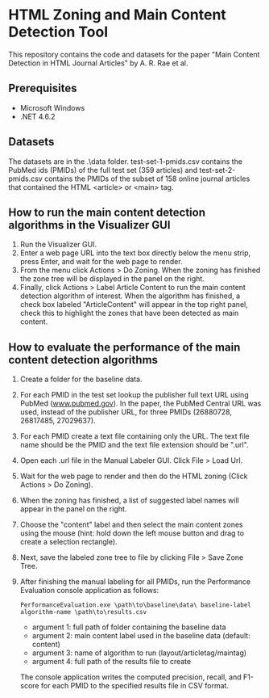 # HTML Zoning and Main Content Detection Tool

This repository contains the code and datasets for the paper "Main Content Detection in HTML Journal Articles" by A. R. Rae et al. 

## Prerequisites

* Microsoft Windows
* .NET 4.6.2

## Datasets

The datasets are in the .\data folder. test-set-1-pmids.csv contains the PubMed ids (PMIDs) of the full test set (359 articles) and test-set-2-pmids.csv contains the PMIDs of the subset of 158 online journal articles that contained the HTML \<article> or \<main> tag.

## How to run the main content detection algorithms in the Visualizer GUI

1) Run the Visualizer GUI.
2) Enter a web page URL into the text box directly below the menu strip, press Enter, and wait for the web page to render.
3) From the menu click Actions > Do Zoning. When the zoning has finished the zone tree will be displayed in the panel on the right.
4) Finally, click Actions > Label Article Content to run the main content detection algorithm of interest. When the algorithm has finished, a check box labeled "ArticleContent" will appear in the top right panel, check this to highlight the zones that have been detected as main content.

## How to evaluate the performance of the main content detection algorithms

1) Create a folder for the baseline data.
2) For each PMID in the test set lookup the publisher full text URL using PubMed (www.pubmed.gov). In the paper, the PubMed Central URL was used, instead of the publisher URL, for three PMIDs (26880728, 26817485, 27029637).
3) For each PMID create a text file containing only the URL. The text file name should be the PMID and the text file extension should be ".url".
4) Open each .url file in the Manual Labeler GUI. Click File > Load Url.
5) Wait for the web page to render and then do the HTML zoning (Click Actions > Do Zoning).
6) When the zoning has finished, a list of suggested label names will appear in the panel on the right.
7) Choose the "content" label and then select the main content zones using the mouse (hint: hold down the left mouse button and drag to create a selection rectangle).
8) Next, save the labeled zone tree to file by clicking File > Save Zone Tree.
9) After finishing the manual labeling for all PMIDs, run the Performance Evaluation console application as follows:

    ```PerformanceEvaluation.exe \path\to\baseline\data\ baseline-label algorithm-name \path\to\results.csv```

    * argument 1: full path of folder containing the baseline data
    * argument 2: main content label used in the baseline data (default: content)
    * argument 3: name of algorithm to run (layout/articletag/maintag)
    * argument 4: full path of the results file to create

    The console application writes the computed precision, recall, and F1-score for each PMID to the specified results file in CSV format.




 